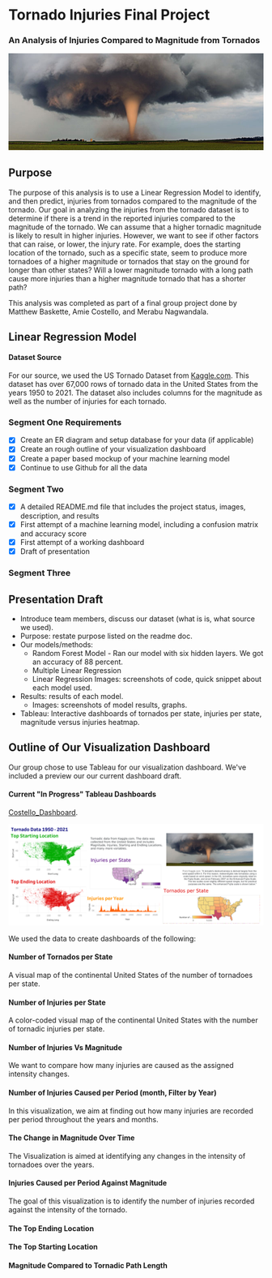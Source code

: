 # Tornado Injuries Final Project
### An Analysis of Injuries Compared to Magnitude from Tornados
![tornado_cover](https://github.com/amiecostello22/Tornado_Alley/blob/main/images/tornado_cover.png)

## Purpose
The purpose of this analysis is to use a Linear Regression Model to identify, and then predict, injuries from tornados compared to the magnitude of the tornado. Our goal in analyzing the injuries from the tornado dataset is to determine if there is a trend in the reported injuries compared to the magnitude of the tornado. We can assume that a higher tornadic magnitude is likely to result in higher injuries. However, we want to see if other factors that can raise, or lower,  the injury rate. For example, does the starting location of the tornado, such as a specific state, seem to produce more tornadoes of a higher magnitude or tornados that stay on the ground for longer than other states? Will a lower magnitude tornado with a long path cause more injuries than a higher magnitude tornado that has a shorter path?

This analysis was completed as part of a final group project done by Matthew Baskette, Amie Costello, and Merabu Nagwandala. 

## Linear Regression Model



#### Dataset Source
For our source, we used the US Tornado Dataset from [Kaggle.com](https://www.kaggle.com/datasets/danbraswell/us-tornado-dataset-1950-2021). 
This dataset has over 67,000 rows of tornado data in the United States from the years 1950 to 2021. The dataset also includes columns for the magnitude as well as the number of injuries for each tornado.
 
 ### Segment One Requirements
- [x] Create an ER diagram and setup database for your data (if applicable)
- [x] Create an rough outline of your visualization dashboard
- [x] Create a paper based mockup of your machine learning model
- [x] Continue to use Github for all the data
 
 ### Segment Two
- [x] A detailed README.md file that includes the project status, images, description, and results
- [x] First attempt of a machine learning model, including a confusion matrix and accuracy score
- [x] First attempt of a working dashboard
- [x] Draft of presentation

 ### Segment Three
 
 ## Presentation Draft
- Introduce team members, discuss our dataset (what is is, what source we used).
- Purpose: restate purpose listed on the readme doc.
- Our models/methods:
     - Random Forest Model - Ran our model with six hidden layers. We got an accuracy of 88 percent.
     - Multiple Linear Regression
     - Linear Regression
          Images: screenshots of code, quick snippet about each model used.
- Results: results of each model. 
     - Images: screenshots of model results, graphs.
- Tableau: Interactive dashboards of tornados per state, injuries per state, magnitude versus injuries heatmap.
 
## Outline of Our Visualization Dashboard
Our group chose to use Tableau for our visualization dashboard. We've included a preview our our current dashboard draft.

#### Current "In Progress" Tableau Dashboards
[Costello_Dashboard](https://public.tableau.com/app/profile/amie.costello/viz/TornadoDataDashboard/Dashboard1).

![Dashboard_Rough_Draft](https://github.com/amiecostello22/Tornado_Alley/blob/main/images/Dashboard_draft.png)

We used the data to create dashboards of the following:
#### Number of Tornados per State
A visual map of the continental United States of the number of tornadoes per state.
#### Number of Injuries per State
A color-coded visual map of the continental United States with the number of tornadic injuries per state.
#### Number of Injuries Vs Magnitude
We want to compare how many injuries are caused as the assigned intensity changes.
#### Number of Injuries Caused per Period (month, Filter by Year)
In this visualization, we aim at finding out how many injuries are recorded per period throughout the years and months.
#### The Change in Magnitude Over Time
The Visualization is aimed at identifying any changes in the intensity of tornadoes over the years.
#### Injuries Caused per Period Against Magnitude
The goal of this visualization is to identify the number of injuries recorded against the intensity of the tornado.
#### The Top Ending Location 
#### The Top Starting Location
#### Magnitude Compared to Tornadic Path Length
